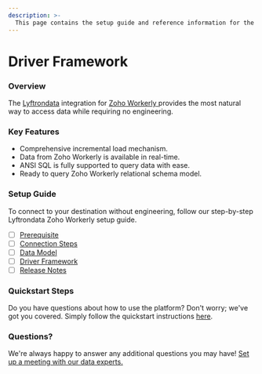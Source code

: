 ```yaml
---
description: >-
  This page contains the setup guide and reference information for the Zoho Workerly source connector.
---
```


# Driver Framework

### Overview

The [Lyftrondata](https://www.lyftrondata.com/) integration for [Zoho Workerly](None)[ ](https://www.lyftrondata.com/integration/zoho-workerly/)provides the most natural way to access data while requiring no engineering.

### Key Features

* Comprehensive incremental load mechanism.
* Data from Zoho Workerly is available in real-time.&#x20;
* ANSI SQL is fully supported to query data with ease.
* Ready to query Zoho Workerly relational schema model.

### Setup Guide

To connect to your destination without engineering, follow our step-by-step Lyftrondata Zoho Workerly setup guide.

* [ ] [Prerequisite](../../business-analytics/zoho-workerly/prerequisite.md)
* [ ] [Connection Steps](../../business-analytics/zoho-workerly/connection-steps.md)
* [ ] [Data Model](../../business-analytics/zoho-workerly/data-model/)
* [ ] [Driver Framework](../../business-analytics/zoho-workerly/driver-framework/)
* [ ] [Release Notes](../../business-analytics/zoho-workerly/release-notes.md)

### Quickstart Steps

Do you have questions about how to use the platform? Don't worry; we've got you covered. Simply follow the quickstart instructions [here](../../../quickstart-steps.md).

### Questions? <a href="#questions" id="questions"></a>

We're always happy to answer any additional questions you may have! [Set up a meeting with our data experts.](https://www.lyftrondata.com/book-a-meeting/)


